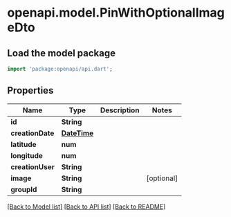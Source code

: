 # openapi.model.PinWithOptionalImageDto

## Load the model package
```dart
import 'package:openapi/api.dart';
```

## Properties
Name | Type | Description | Notes
------------ | ------------- | ------------- | -------------
**id** | **String** |  | 
**creationDate** | [**DateTime**](DateTime.md) |  | 
**latitude** | **num** |  | 
**longitude** | **num** |  | 
**creationUser** | **String** |  | 
**image** | **String** |  | [optional] 
**groupId** | **String** |  | 

[[Back to Model list]](../README.md#documentation-for-models) [[Back to API list]](../README.md#documentation-for-api-endpoints) [[Back to README]](../README.md)



